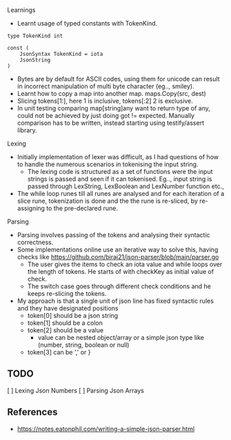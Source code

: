 Learnings

- Learnt usage of typed constants with TokenKind.

```
type TokenKind int

const (
    JsonSyntax TokenKind = iota
    JsonString
)
```

- Bytes are by default for ASCII codes, using them for unicode can result in incorrect manipulation of multi byte
  character (eg.., smiley).
- Learnt how to copy a map into another map. maps.Copy(src, dest)
- Slicing tokens[1:], here 1 is inclusive, tokens[:2] 2 is exclusive.
- In unit testing comparing map[string]any want to return type of any, could not be achieved by just doing got !=
  expected. Manually comparison has to be written, instead starting using testify/assert library.


Lexing

- Initially implementation of lexer was difficult, as I had questions of how to handle the numerous scenarios in
  tokenising the input string.
    - The lexing code is structured as a set of functions were the input strings is passed and seen if it can tokenised.
      Eg.., input string is passed through LexString, LexBoolean and LexNumber function etc.,
- The while loop runes till all runes are analysed and for each iteration of a slice rune, tokenization is done and the
  the rune is re-sliced, by re-assigning to the pre-declared rune.

Parsing

- Parsing involves passing of the tokens and analysing their syntactic correctness.
- Some implementations online use an iterative way to solve this, having checks
  like https://github.com/biraj21/json-parser/blob/main/parser.go
    - The user gives the items to check an iota value and while loops over the length of tokens. He starts of with
      checkKey as initial value of check.
    - The switch case goes through different check conditions and he keeps re-slicing the tokens.
- My approach is that a single unit of json line has fixed syntactic rules and they have designated positions
    - token[0] should be a json string
    - token[1] should be a colon
    - token[2] should be a value
        - value can be nested object/array or a simple json type like (number, string, boolean or null)
    - token[3] can be ',' or }

## TODO
[ ] Lexing Json Numbers
[ ] Parsing Json Arrays

## References

* https://notes.eatonphil.com/writing-a-simple-json-parser.html
